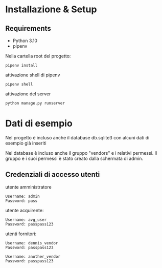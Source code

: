 
# Installazione & Setup

## Requirements
 - Python 3.10
 - pipenv

Nella cartella root del progetto:

    pipenv install

attivazione shell di pipenv

    pipenv shell

attivazione del server

    python manage.py runserver
    
 
# Dati di esempio
Nel progetto è incluso anche il database db.sqlite3 con alcuni dati di esempio già inseriti
 
Nel database è incluso anche il gruppo "vendors" e i relativi permessi. Il gruppo e i suoi permessi è stato creato dalla schermata di admin.

## Credenziali di accesso utenti
utente amministratore
    
    Username: admin
    Password: pass

utente acquirente:

    Username: avg_user
    Password: passpass123

utenti fornitori:

    Username: dennis_vendor
    Password: passpass123

    Username: another_vendor
    Password: passpass123

